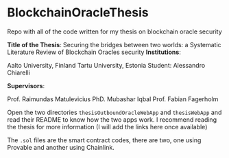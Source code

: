 # BlockchainOracleThesis
 Repo with all of the code written for my thesis on blockchain oracle security

**Title of the Thesis**: Securing the bridges between two worlds: a Systematic Literature Review of Blockchain Oracles security **Institutions**:

Aalto University, Finland
Tartu University, Estonia
Student: Alessandro Chiarelli

**Supervisors**:

Prof. Raimundas Matulevicius
PhD. Mubashar Iqbal
Prof. Fabian Fagerholm

Open the two directories `thesisOutboundOracleWebApp` and `thesisWebApp` and read their README to know how the two apps work. I recommend reading the thesis for more information (I will add the links here once available)

The `.sol` files are the smart contract codes, there are two, one using Provable and another using Chainlink.
